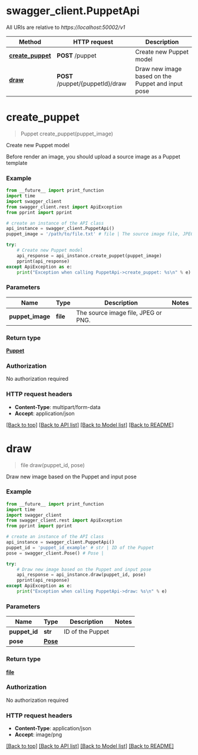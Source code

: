# swagger_client.PuppetApi

All URIs are relative to *https://localhost:50002/v1*

Method | HTTP request | Description
------------- | ------------- | -------------
[**create_puppet**](PuppetApi.md#create_puppet) | **POST** /puppet | Create new Puppet model
[**draw**](PuppetApi.md#draw) | **POST** /puppet/{puppetId}/draw | Draw new image based on the Puppet and input pose


# **create_puppet**
> Puppet create_puppet(puppet_image)

Create new Puppet model

Before render an image, you should upload a source image as a Puppet template

### Example
```python
from __future__ import print_function
import time
import swagger_client
from swagger_client.rest import ApiException
from pprint import pprint

# create an instance of the API class
api_instance = swagger_client.PuppetApi()
puppet_image = '/path/to/file.txt' # file | The source image file, JPEG or PNG.

try:
    # Create new Puppet model
    api_response = api_instance.create_puppet(puppet_image)
    pprint(api_response)
except ApiException as e:
    print("Exception when calling PuppetApi->create_puppet: %s\n" % e)
```

### Parameters

Name | Type | Description  | Notes
------------- | ------------- | ------------- | -------------
 **puppet_image** | **file**| The source image file, JPEG or PNG. | 

### Return type

[**Puppet**](Puppet.md)

### Authorization

No authorization required

### HTTP request headers

 - **Content-Type**: multipart/form-data
 - **Accept**: application/json

[[Back to top]](#) [[Back to API list]](../README.md#documentation-for-api-endpoints) [[Back to Model list]](../README.md#documentation-for-models) [[Back to README]](../README.md)

# **draw**
> file draw(puppet_id, pose)

Draw new image based on the Puppet and input pose

### Example
```python
from __future__ import print_function
import time
import swagger_client
from swagger_client.rest import ApiException
from pprint import pprint

# create an instance of the API class
api_instance = swagger_client.PuppetApi()
puppet_id = 'puppet_id_example' # str | ID of the Puppet
pose = swagger_client.Pose() # Pose | 

try:
    # Draw new image based on the Puppet and input pose
    api_response = api_instance.draw(puppet_id, pose)
    pprint(api_response)
except ApiException as e:
    print("Exception when calling PuppetApi->draw: %s\n" % e)
```

### Parameters

Name | Type | Description  | Notes
------------- | ------------- | ------------- | -------------
 **puppet_id** | **str**| ID of the Puppet | 
 **pose** | [**Pose**](Pose.md)|  | 

### Return type

[**file**](file.md)

### Authorization

No authorization required

### HTTP request headers

 - **Content-Type**: application/json
 - **Accept**: image/png

[[Back to top]](#) [[Back to API list]](../README.md#documentation-for-api-endpoints) [[Back to Model list]](../README.md#documentation-for-models) [[Back to README]](../README.md)

